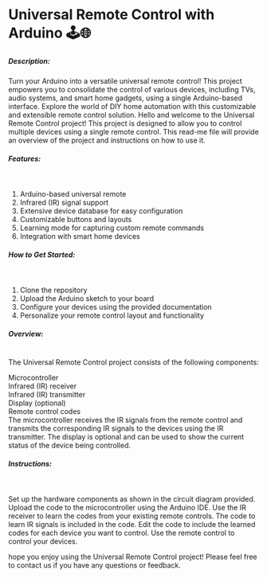 #  Universal Remote Control with Arduino 🕹️🌐

<h5>Description:</h5>
Turn your Arduino into a versatile universal remote control! This project empowers you to consolidate the control of various devices, including TVs, audio systems, and smart home gadgets, using a single Arduino-based interface. Explore the world of DIY home automation with this customizable and extensible remote control solution.
Hello and welcome to the Universal Remote Control project! 
This project is designed to allow you to control multiple devices using a single remote control. 
This read-me file will provide an overview of the project and instructions on how to use it.<br>

<h5>Features:</h5><br>

1. Arduino-based universal remote<br>
2. Infrared (IR) signal support<br>
3. Extensive device database for easy configuration<br>
4. Customizable buttons and layouts<br>
5. Learning mode for capturing custom remote commands<br>
6. Integration with smart home devices<br>

<h5>How to Get Started:</h5><br>

1. Clone the repository<br>
2. Upload the Arduino sketch to your board<br>
3. Configure your devices using the provided documentation<br>
4. Personalize your remote control layout and functionality<br>

<h5>Overview:</h5><br>
The Universal Remote Control project consists of the following components:

Microcontroller<br>
Infrared (IR) receiver<br>
Infrared (IR) transmitter<br>
Display (optional)<br>
Remote control codes<br>
The microcontroller receives the IR signals from the remote control and transmits the corresponding IR signals to the devices using the IR transmitter. The display is optional and can be used to show the current status of the device being controlled.<br>

<h5>Instructions:</h5><br>

Set up the hardware components as shown in the circuit diagram provided.
Upload the code to the microcontroller using the Arduino IDE.
Use the IR receiver to learn the codes from your existing remote controls. The code to learn IR signals is included in the code.
Edit the code to include the learned codes for each device you want to control.
Use the remote control to control your devices.

hope you enjoy using the Universal Remote Control project! Please feel free to contact us if you have any questions or feedback.

